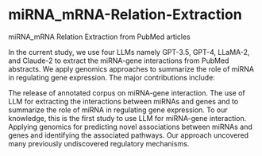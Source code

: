 # miRNA_mRNA-Relation-Extraction
miRNA_mRNA Relation Extraction from PubMed articles

In the current study, we use four LLMs namely GPT-3.5, GPT-4, LLaMA-2, and Claude-2 to extract the miRNA-gene interactions from PubMed abstracts. We apply genomics approaches to summarize the role of miRNA in regulating gene expression. The major contributions include:

The release of annotated corpus on miRNA-gene interaction. 
The use of LLM for extracting the interactions between miRNAs and genes and to summarize the role of miRNA in regulating gene expression. To our knowledge, this is the first study to use LLM for miRNA-gene interaction.
Applying genomics for predicting novel associations between miRNAs and genes and identifying the associated pathways. Our approach uncovered many previously undiscovered regulatory mechanisms.

